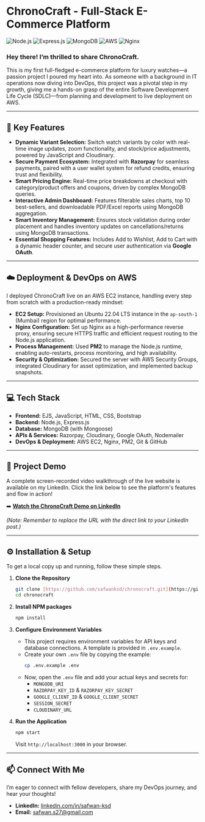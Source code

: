 # ChronoCraft - Full-Stack E-Commerce Platform

![Node.js](https://img.shields.io/badge/Node.js-339933?style=for-the-badge&logo=nodedotjs&logoColor=white) ![Express.js](https://img.shields.io/badge/Express.js-000000?style=for-the-badge&logo=express&logoColor=white) ![MongoDB](https://img.shields.io/badge/MongoDB-4EA94B?style=for-the-badge&logo=mongodb&logoColor=white) ![AWS](https://img.shields.io/badge/AWS-%23232F3E.svg?style=for-the-badge&logo=amazon-aws&logoColor=white) ![Nginx](https://img.shields.io/badge/NGINX-009639?style=for-the-badge&logo=nginx&logoColor=white)

### Hey there! I’m thrilled to share ChronoCraft.
This is my first full-fledged e-commerce platform for luxury watches—a passion project I poured my heart into. As someone with a background in IT operations now diving into DevOps, this project was a pivotal step in my growth, giving me a hands-on grasp of the entire Software Development Life Cycle (SDLC)—from planning and development to live deployment on AWS.

---

## 🚀 Key Features

* **Dynamic Variant Selection:** Switch watch variants by color with real-time image updates, zoom functionality, and stock/price adjustments, powered by JavaScript and Cloudinary.
* **Secure Payment Ecosystem:** Integrated with **Razorpay** for seamless payments, paired with a user wallet system for refund credits, ensuring trust and flexibility.
* **Smart Pricing Engine:** Real-time price breakdowns at checkout with category/product offers and coupons, driven by complex MongoDB queries.
* **Interactive Admin Dashboard:** Features filterable sales charts, top 10 best-sellers, and downloadable PDF/Excel reports using MongoDB aggregation.
* **Smart Inventory Management:** Ensures stock validation during order placement and handles inventory updates on cancellations/returns using MongoDB transactions.
* **Essential Shopping Features:** Includes Add to Wishlist, Add to Cart with a dynamic header counter, and secure user authentication via **Google OAuth**.

---

## ☁️ Deployment & DevOps on AWS

I deployed ChronoCraft live on an AWS EC2 instance, handling every step from scratch with a production-ready mindset:

* **EC2 Setup:** Provisioned an Ubuntu 22.04 LTS instance in the `ap-south-1` (Mumbai) region for optimal performance.
* **Nginx Configuration:** Set up Nginx as a high-performance reverse proxy, ensuring secure HTTPS traffic and efficient request routing to the Node.js application.
* **Process Management:** Used **PM2** to manage the Node.js runtime, enabling auto-restarts, process monitoring, and high availability.
* **Security & Optimization:** Secured the server with AWS Security Groups, integrated Cloudinary for asset optimization, and implemented backup snapshots.

---

## 💻 Tech Stack

* **Frontend:** EJS, JavaScript, HTML, CSS, Bootstrap
* **Backend:** Node.js, Express.js
* **Database:** MongoDB (with Mongoose)
* **APIs & Services:** Razorpay, Cloudinary, Google OAuth, Nodemailer
* **DevOps & Deployment:** AWS EC2, Nginx, PM2, Git & GitHub

---

## 🎥 Project Demo

A complete screen-recorded video walkthrough of the live website is available on my LinkedIn. Click the link below to see the platform's features and flow in action!

➡️ **[Watch the ChronoCraft Demo on LinkedIn](https://www.linkedin.com/posts/safwan-ksd_chronocraft-ecommerce-fullstackdevelopment-activity-7344284612967219201-7UAV?utm_source=share&utm_medium=member_desktop&rcm=ACoAABptc8YBLOLaIzUTMBIV0xY5Fl74hLKDw9Y)**

*(Note: Remember to replace the URL with the direct link to your LinkedIn post.)*

---

## ⚙️ Installation & Setup

To get a local copy up and running, follow these simple steps.

1.  **Clone the Repository**
    ```sh
    git clone [https://github.com/safwanksd/chronocraft.git](https://github.com/safwanksd/chronocraft.git)
    cd chronocraft
    ```

2.  **Install NPM packages**
    ```sh
    npm install
    ```

3.  **Configure Environment Variables**
    * This project requires environment variables for API keys and database connections. A template is provided in `.env.example`.
    * Create your own `.env` file by copying the example:
        ```sh
        cp .env.example .env
        ```
    * Now, open the `.env` file and add your actual keys and secrets for:
        * `MONGODB_URI`
        * `RAZORPAY_KEY_ID` & `RAZORPAY_KEY_SECRET`
        * `GOOGLE_CLIENT_ID` & `GOOGLE_CLIENT_SECRET`
        * `SESSION_SECRET`
        * `CLOUDINARY_URL`

4.  **Run the Application**
    ```sh
    npm start
    ```
    Visit `http://localhost:3000` in your browser.

---

## 📫 Connect With Me

I’m eager to connect with fellow developers, share my DevOps journey, and hear your thoughts!

* **LinkedIn:** [linkedin.com/in/safwan-ksd](https://www.linkedin.com/in/safwan-ksd/)
* **Email:** safwan.s27@gmail.com
